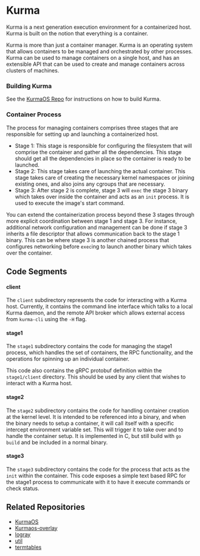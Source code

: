 # Kurma

Kurma is a next generation execution environment for a containerized host. Kurma is built on the notion that everything is a container.

Kurma is more than just a container manager. Kurma is an operating system that allows containers to be managed and orchestrated by other processes. Kurma can be used to manage containers on a single host, and has an extensible API that can be used to create and manage containers across clusters of machines.

### Building Kurma

See the [KurmaOS Repo](https://github.com/apcera/kurmaos/blob/master/README.md#build-process) for instructions on how to build Kurma.

### Container Process

The process for managing containers comprises three stages that are responsible for setting up and launching a containerized host.

* Stage 1: This stage is responsible for configuring the filesystem that will
  comprise the container and gather all the dependencies. This stage should get
  all the dependencies in place so the container is ready to be launched.
* Stage 2: This stage takes care of launching the actual container.
  This stage takes care of creating the necessary kernel namespaces or joining existing ones,
  and also joins any cgroups that are necessary.
* Stage 3: After stage 2 is complete, stage 3 will `exec` the stage 3 binary which
  takes over inside the container and acts as an `init` process. It is used to
  execute the image's start command.

You can extend the containerization process beyond these 3 stages through
more explicit coordination between stage 1 and stage 3. For instance, additional
network configuration and management can be done if stage 3 inherits a file
descriptor that allows communication back to the stage 1 binary. This can
be where stage 3 is another chained process that configures networking before
`exec`ing to launch another binary which takes over the container.

## Code Segments

#### client

The `client` subdirectory represents the code for interacting with a Kurma
host. Currently, it contains the command line interface which talks to a local
Kurma daemon, and the remote API broker which allows external access from
`kurma-cli` using the `-H` flag.

#### stage1

The `stage1` subdirectory contains the code for managing the stage1 process,
which handles the set of containers, the RPC functionality, and the operations
for spinning up an individual container.

This code also contains the gRPC protobuf definition within the `stage1/client`
directory. This should be used by any client that wishes to interact with a
Kurma host.

#### stage2

The `stage2` subdirectory contains the code for handling container creation at
the kernel level. It is intended to be referenced into a binary, and when the
binary needs to setup a container, it will call itself with a specific intercept
environment variable set. This will trigger it to take over and to handle the
container setup. It is implemented in C, but still build with `go build` and be
included in a normal binary.

#### stage3

The `stage3` subdirectory contains the code for the process that acts as the
`init` within the container. This code exposes a simple text based RPC for the stage1
process to communicate with it to have it execute commands or check status.

## Related Repositories

- [KurmaOS](https://github.com/apcera/kurmaos)
- [Kurmaos-overlay](https://github.com/apcera/kurmaos-overlay)
- [logray](https://github.com/apcera/logray)
- [util](https://github.com/apcera/util)
- [termtables](https://github.com/apcera/termtables)
